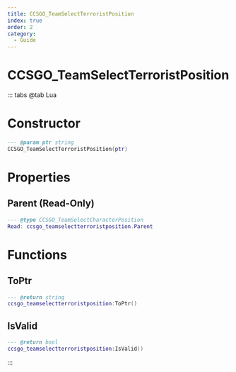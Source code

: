 ```yaml
---
title: CCSGO_TeamSelectTerroristPosition
index: true
order: 2
category:
  - Guide
---
```


# CCSGO_TeamSelectTerroristPosition

::: tabs
@tab Lua
# Constructor
```lua
--- @param ptr string
CCSGO_TeamSelectTerroristPosition(ptr)
```
# Properties
## Parent (Read-Only)
```lua
--- @type CCSGO_TeamSelectCharacterPosition
Read: ccsgo_teamselectterroristposition.Parent
```
# Functions
## ToPtr
```lua
--- @return string
ccsgo_teamselectterroristposition:ToPtr()
```
## IsValid
```lua
--- @return bool
ccsgo_teamselectterroristposition:IsValid()
```

:::